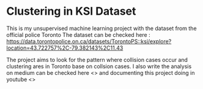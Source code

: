 # Clustering in KSI Dataset

This is my unsupervised machine learning project with the dataset from the official police Toronto 
The dataset can be checked here : https://data.torontopolice.on.ca/datasets/TorontoPS::ksi/explore?location=43.722757%2C-79.382143%2C11.43

The project aims to look for the pattern where collision cases occur and clustering ares in Toronto base on collsion cases. I also write the analysis on medium can be checked here <> and documenting this project doing in youtube <>
